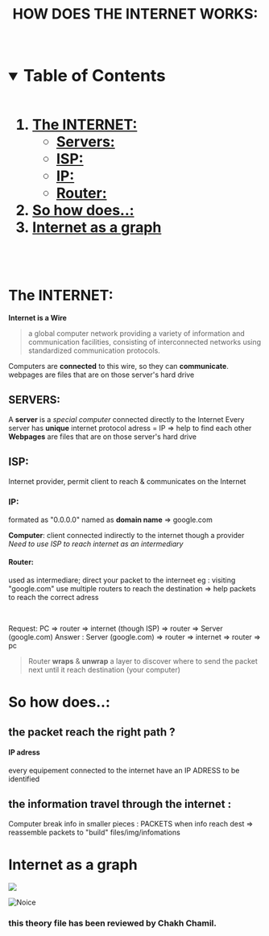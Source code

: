 <h1 align="center"> HOW DOES THE INTERNET WORKS: <h1> 
      
<!-- TABLE DES MATIEEEEERES b/c why not x) -->
<details open="open">
  <summary><h3 style="display: inline-block">Table of Contents</h3></summary>
  <ol>    
    <li><a href="#wire">The INTERNET:</a>
        <ul>
        <li><a href="#servers">Servers:</a></li>
      </ul>
        <ul>
        <li><a href="#isp">ISP:</a></li>
      </ul>
        <ul>
        <li><a href="#ip">IP:</a></li>
        </ul>
        <ul>
        <li><a href="#router">Router:</a></li>
        </ul>
      <li><a href="questions">So how does..:</a>
      <li><a href="graph">Internet as a graph</a>
  </ol>
</details>
<!-- TABLE DES MATIEEEEERES b/c why not x) -->

<br />        

# The INTERNET:
    
**Internet is a Wire**

> a global computer network providing a variety of information and communication facilities, consisting of interconnected networks using standardized communication protocols.

Computers are **connected** to this wire, so they can **communicate**.
webpages are files that are on those server's hard drive
<br />

## SERVERS:
A **server** is a *special computer* connected directly to the Internet
Every server has **unique** internet protocol adress = IP
=> help to find each other
<br />
**Webpages** are files that are on those server's hard drive

##  ISP:
Internet provider, permit client to reach & communicates on the Internet

### IP:
formated as "0.0.0.0" 
named as **domain name** => google.com

**Computer**: client connected indirectly to the internet though a provider
*Need to use ISP to reach internet as an intermediary*

#### Router:
used as intermediare; 
direct your packet to the interneet 
eg : visiting "google.com" use multiple routers to reach the destination
=> help packets to reach the correct adress

<br />

Request: PC => router => internet (though ISP) => router => Server (google.com)
Answer : Server (google.com) => router => internet => router => pc

> Router **wraps** & **unwrap** a layer to discover where to send the packet next until it reach destination (your computer)

# So how does..:

## the packet reach the right path ?
#### IP adress
every equipement connected to the internet have an IP ADRESS to be identified

## the information travel through the internet :

Computer break info in smaller pieces : PACKETS
when info reach dest => reassemble packets to "build" files/img/infomations


# Internet as a graph

![](https://i.imgur.com/09c6lBK.png)


![Noice](https://media.giphy.com/media/Oa79Q1oHLXIti/giphy.gif)

### this theory file has been reviewed by Chakh Chamil.
